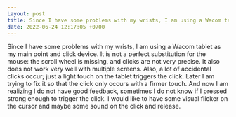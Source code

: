 ```yaml
---
Layout: post
title: Since I have some problems with my wrists, I am using a Wacom tablet as my main point and click devi...
date: 2022-06-24 12:17:05 +0700
---
```

Since I have some problems with my wrists, I am using a Wacom tablet as my main point and click device. It is not a perfect substitution for the mouse: the scroll wheel is missing, and clicks are not very precise. It also does not work very well with multiple screens. Also, a lot of accidental clicks occur; just a light touch on the tablet triggers the click. Later I am trying to fix it so that the click only occurs with a firmer touch. And now I am realizing I do not have good feedback, sometimes I do not know if I pressed strong enough to trigger the click. I would like to have some visual flicker on the cursor and maybe some sound on the click and release.